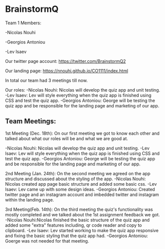 # BrainstormQ

Team 1 Members:

-Nicolas Nouhi

-Georgios Antoniou

-Lev Isaev

Our twitter page account:
https://twitter.com/BrainstormQ2

Our landing page:
https://nnouhi.github.io/CO1111/index.html

In total our team had 3 meetings till now.

Our roles:
-Nicolas Nouhi: Nicolas will develop the quiz app and unit testing.
-Lev Isaev: Lev will style everything when the quiz app is finished using CSS and test the quiz app.
-Georgios Antoniou: George will be testing the quiz app and be responsible for the landing page and marketing of our app.

## Team Meetings:

1st Meeting (Dec. 18th): On our first meeting we got to know each other and talked about what our roles will be and what we are good at.

-Nicolas Nouhi: Nicolas will develop the quiz app and unit testing.
-Lev Isaev: Lev will style everything when the quiz app is finished using CSS and test the quiz app.
-Georgios Antoniou: George will be testing the quiz app and be responsible for the landing page and marketing of our app.

2nd Meeting (Jan. 24th): On the second meeting we agreed on the app structure and discussed about the styling of the app.
-Nicolas Nouhi: Nicolas created app page basic structure and added some basic css.
-Lev Isaev: Lev came up with some design ideas.
-Georgios Antoniou: Created twitter page and an instagram account and imbedded twitter and instagram within the landing page.

3rd Meeting(Feb. 14th): On the third meeting the quiz's functionality was mostly completed and we talked about the 1st assignment feedback we got.
-Nicolas Nouhi:Nicolas finished the basic structure of the quiz app and added some "extra" features including, qr code reader and copy to clipboard.
-Lev Isaev: Lev started working to make the quiz app responsive and fixing the basic styling that the quiz app had.
-Georgios Antoniou: Goerge was not needed for that meeting.

